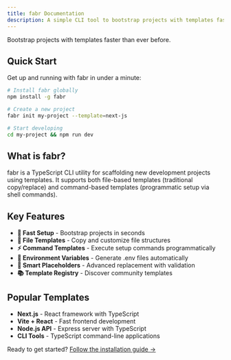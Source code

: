 ```yaml
---
title: fabr Documentation
description: A simple CLI tool to bootstrap projects with templates faster than ever before
---
```


Bootstrap projects with templates faster than ever before.

## Quick Start

Get up and running with fabr in under a minute:

```bash
# Install fabr globally
npm install -g fabr

# Create a new project
fabr init my-project --template=next-js

# Start developing
cd my-project && npm run dev
```

## What is fabr?

fabr is a TypeScript CLI utility for scaffolding new development projects using templates. It supports both file-based templates (traditional copy/replace) and command-based templates (programmatic setup via shell commands).

## Key Features

- **🚀 Fast Setup** - Bootstrap projects in seconds
- **📁 File Templates** - Copy and customize file structures
- **⚡ Command Templates** - Execute setup commands programmatically  
- **🔧 Environment Variables** - Generate .env files automatically
- **🎯 Smart Placeholders** - Advanced replacement with validation
- **📚 Template Registry** - Discover community templates

## Popular Templates

- **Next.js** - React framework with TypeScript
- **Vite + React** - Fast frontend development
- **Node.js API** - Express server with TypeScript
- **CLI Tools** - TypeScript command-line applications

Ready to get started? [Follow the installation guide →](getting-started/installation)

